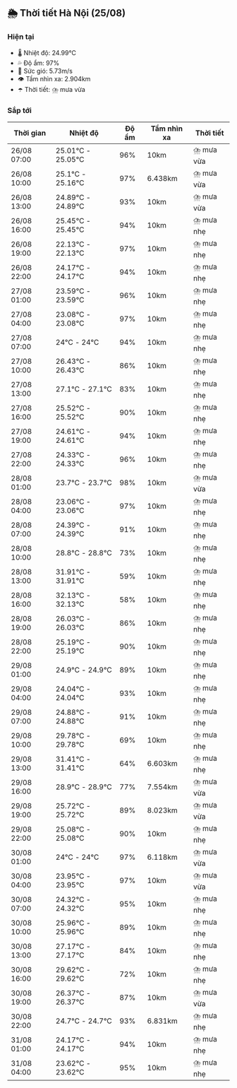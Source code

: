 ## 🌦️ Thời tiết Hà Nội (25/08)

### Hiện tại

- 🌡️ Nhiệt độ: 24.99℃
- 💦 Độ ẩm: 97%
- 💨 Sức gió: 5.73m/s
- 👁️ Tầm nhìn xa: 2.904km
- ☂️ Thời tiết: ⛈️ mưa vừa

### Sắp tới

| Thời gian | Nhiệt độ | Độ ẩm | Tầm nhìn xa | Thời tiết |
| --- | --- | --- | --- | --- |
| 26/08 07:00 | 25.01℃ - 25.05℃ | 96% | 10km | ⛈️ mưa vừa |
| 26/08 10:00 | 25.1℃ - 25.16℃ | 97% | 6.438km | ⛈️ mưa vừa |
| 26/08 13:00 | 24.89℃ - 24.89℃ | 93% | 10km | ⛈️ mưa vừa |
| 26/08 16:00 | 25.45℃ - 25.45℃ | 94% | 10km | ⛈️ mưa nhẹ |
| 26/08 19:00 | 22.13℃ - 22.13℃ | 97% | 10km | ⛈️ mưa nhẹ |
| 26/08 22:00 | 24.17℃ - 24.17℃ | 94% | 10km | ⛈️ mưa nhẹ |
| 27/08 01:00 | 23.59℃ - 23.59℃ | 96% | 10km | ⛈️ mưa nhẹ |
| 27/08 04:00 | 23.08℃ - 23.08℃ | 97% | 10km | ⛈️ mưa nhẹ |
| 27/08 07:00 | 24℃ - 24℃ | 94% | 10km | ⛈️ mưa nhẹ |
| 27/08 10:00 | 26.43℃ - 26.43℃ | 86% | 10km | ⛈️ mưa nhẹ |
| 27/08 13:00 | 27.1℃ - 27.1℃ | 83% | 10km | ⛈️ mưa nhẹ |
| 27/08 16:00 | 25.52℃ - 25.52℃ | 90% | 10km | ⛈️ mưa nhẹ |
| 27/08 19:00 | 24.61℃ - 24.61℃ | 94% | 10km | ⛈️ mưa nhẹ |
| 27/08 22:00 | 24.33℃ - 24.33℃ | 96% | 10km | ⛈️ mưa nhẹ |
| 28/08 01:00 | 23.7℃ - 23.7℃ | 98% | 10km | ⛈️ mưa vừa |
| 28/08 04:00 | 23.06℃ - 23.06℃ | 97% | 10km | ⛈️ mưa nhẹ |
| 28/08 07:00 | 24.39℃ - 24.39℃ | 91% | 10km | ⛈️ mưa nhẹ |
| 28/08 10:00 | 28.8℃ - 28.8℃ | 73% | 10km | ⛈️ mưa nhẹ |
| 28/08 13:00 | 31.91℃ - 31.91℃ | 59% | 10km | ⛈️ mưa nhẹ |
| 28/08 16:00 | 32.13℃ - 32.13℃ | 58% | 10km | ⛈️ mưa nhẹ |
| 28/08 19:00 | 26.03℃ - 26.03℃ | 86% | 10km | ⛈️ mưa nhẹ |
| 28/08 22:00 | 25.19℃ - 25.19℃ | 90% | 10km | ⛈️ mưa nhẹ |
| 29/08 01:00 | 24.9℃ - 24.9℃ | 89% | 10km | ⛈️ mưa nhẹ |
| 29/08 04:00 | 24.04℃ - 24.04℃ | 93% | 10km | ⛈️ mưa nhẹ |
| 29/08 07:00 | 24.88℃ - 24.88℃ | 91% | 10km | ⛈️ mưa nhẹ |
| 29/08 10:00 | 29.78℃ - 29.78℃ | 69% | 10km | ⛈️ mưa nhẹ |
| 29/08 13:00 | 31.41℃ - 31.41℃ | 64% | 6.603km | ⛈️ mưa nhẹ |
| 29/08 16:00 | 28.9℃ - 28.9℃ | 77% | 7.554km | ⛈️ mưa vừa |
| 29/08 19:00 | 25.72℃ - 25.72℃ | 89% | 8.023km | ⛈️ mưa vừa |
| 29/08 22:00 | 25.08℃ - 25.08℃ | 90% | 10km | ⛈️ mưa nhẹ |
| 30/08 01:00 | 24℃ - 24℃ | 97% | 6.118km | ⛈️ mưa vừa |
| 30/08 04:00 | 23.95℃ - 23.95℃ | 97% | 10km | ⛈️ mưa vừa |
| 30/08 07:00 | 24.32℃ - 24.32℃ | 95% | 10km | ⛈️ mưa nhẹ |
| 30/08 10:00 | 25.96℃ - 25.96℃ | 89% | 10km | ⛈️ mưa nhẹ |
| 30/08 13:00 | 27.17℃ - 27.17℃ | 84% | 10km | ⛈️ mưa nhẹ |
| 30/08 16:00 | 29.62℃ - 29.62℃ | 72% | 10km | ⛈️ mưa nhẹ |
| 30/08 19:00 | 26.37℃ - 26.37℃ | 87% | 10km | ⛈️ mưa vừa |
| 30/08 22:00 | 24.7℃ - 24.7℃ | 93% | 6.831km | ⛈️ mưa nhẹ |
| 31/08 01:00 | 24.17℃ - 24.17℃ | 94% | 10km | ⛈️ mưa nhẹ |
| 31/08 04:00 | 23.62℃ - 23.62℃ | 95% | 10km | ⛈️ mưa nhẹ |
